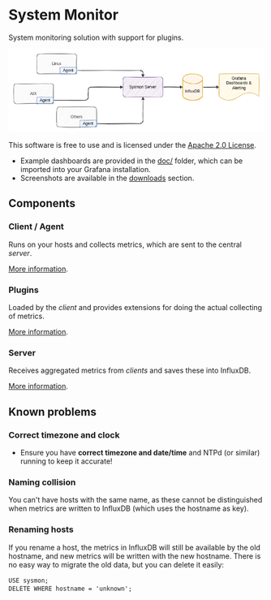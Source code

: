 # System Monitor

System monitoring solution with support for plugins.

![Sysmon Icon](doc/sysmon.png)

This software is free to use and is licensed under the [Apache 2.0 License](LICENSE).

- Example dashboards are provided in the [doc/](doc) folder, which can be imported into your Grafana installation.
- Screenshots are available in the [downloads](https://bitbucket.org/mnellemann/sysmon/downloads/) section.


## Components

### Client / Agent

Runs on your hosts and collects metrics, which are sent to the central *server*.

[More information](client/README.md).

### Plugins

Loaded by the *client* and provides extensions for doing the actual collecting of metrics.

[More information](plugins/README.md).

### Server

Receives aggregated metrics from *clients* and saves these into InfluxDB.

[More information](server/README.md).



## Known problems

### Correct timezone and clock

- Ensure you have **correct timezone and date/time** and NTPd (or similar) running to keep it accurate!

### Naming collision

You can't have hosts with the same name, as these cannot be distinguished when metrics are
written to InfluxDB (which uses the hostname as key).

### Renaming hosts

If you rename a host, the metrics in InfluxDB will still be available by the old hostname, and new metrics will be written with the new hostname. There is no easy way to migrate the old data, but you can delete it easily:

```text
USE sysmon;
DELETE WHERE hostname = 'unknown';
```
